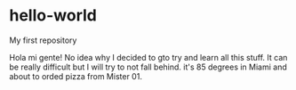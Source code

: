 # hello-world
My first repository

Hola mi gente! No idea why I decided to gto try and learn all this stuff.
It can be really difficult but I will try to not fall behind.
it's 85 degrees in Miami and about to orded pizza from Mister 01.
